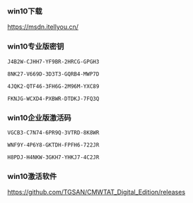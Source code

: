 

### win10下载
https://msdn.itellyou.cn/



### win10专业版密钥 

```
J4B2W-CJHH7-YF9BR-2HRCG-GPGH3

8NK27-V669D-3D3T3-GQRB4-MWP7D

4JQK2-QTF46-3FH6G-2M96M-YXC89

FKNJG-WCXD4-PXBWR-DTDKJ-7FQ3Q
```

### win10企业版激活码

```
VGCB3-C7N74-6PR9Q-3VTRD-8K8WR

WNF9Y-4P6Y8-GKTDH-FPFH6-722JR

H8PDJ-H4NKW-3GKH7-YHKJ7-4C2JR
```


### win10激活软件

https://github.com/TGSAN/CMWTAT_Digital_Edition/releases
